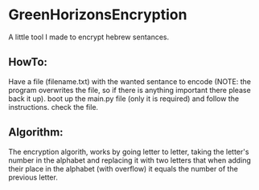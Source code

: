 # GreenHorizonsEncryption
A little tool I made to encrypt hebrew sentances.

## HowTo:
Have a file (filename.txt) with the wanted sentance to encode (NOTE: the program overwrites the file, so if there is anything important there please back it up).
boot up the main.py file (only it is required) and follow the instructions.
check the file.

## Algorithm:
The encryption algorith, works by going letter to letter, taking the letter's number in the alphabet and replacing it with two letters that when adding their place in the alphabet (with overflow) it equals the number of the previous letter.
